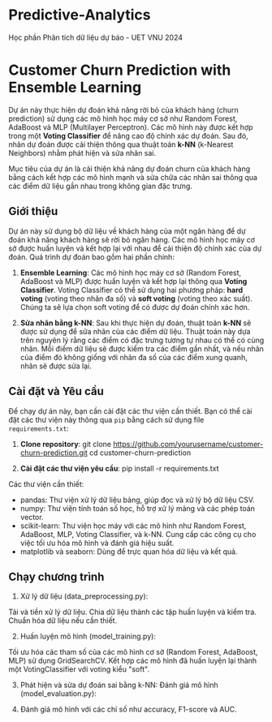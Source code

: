 # Predictive-Analytics
Học phần Phân tích dữ liệu dự báo - UET VNU 2024

# Customer Churn Prediction with Ensemble Learning

Dự án này thực hiện dự đoán khả năng rời bỏ của khách hàng (churn prediction) sử dụng các mô hình học máy cơ sở như Random Forest, AdaBoost và MLP (Multilayer Perceptron). Các mô hình này được kết hợp trong một **Voting Classifier** để nâng cao độ chính xác dự đoán. Sau đó, nhãn dự đoán được cải thiện thông qua thuật toán **k-NN** (k-Nearest Neighbors) nhằm phát hiện và sửa nhãn sai.

Mục tiêu của dự án là cải thiện khả năng dự đoán churn của khách hàng bằng cách kết hợp các mô hình mạnh và sửa chữa các nhãn sai thông qua các điểm dữ liệu gần nhau trong không gian đặc trưng.

## Giới thiệu

Dự án này sử dụng bộ dữ liệu về khách hàng của một ngân hàng để dự đoán khả năng khách hàng sẽ rời bỏ ngân hàng. Các mô hình học máy cơ sở được huấn luyện và kết hợp lại với nhau để cải thiện độ chính xác của dự đoán. Quá trình dự đoán bao gồm hai phần chính:

1. **Ensemble Learning**: Các mô hình học máy cơ sở (Random Forest, AdaBoost và MLP) được huấn luyện và kết hợp lại thông qua **Voting Classifier**. Voting Classifier có thể sử dụng hai phương pháp: **hard voting** (voting theo nhãn đa số) và **soft voting** (voting theo xác suất). Chúng ta sẽ lựa chọn soft voting để có được dự đoán chính xác hơn.

2. **Sửa nhãn bằng k-NN**: Sau khi thực hiện dự đoán, thuật toán **k-NN** sẽ được sử dụng để sửa nhãn của các điểm dữ liệu. Thuật toán này dựa trên nguyên lý rằng các điểm có đặc trưng tương tự nhau có thể có cùng nhãn. Mỗi điểm dữ liệu sẽ được kiểm tra các điểm gần nhất, và nếu nhãn của điểm đó không giống với nhãn đa số của các điểm xung quanh, nhãn sẽ được sửa lại.

## Cài đặt và Yêu cầu

Để chạy dự án này, bạn cần cài đặt các thư viện cần thiết. Bạn có thể cài đặt các thư viện này thông qua `pip` bằng cách sử dụng file `requirements.txt`:

1. **Clone repository**:
git clone https://github.com/yourusername/customer-churn-prediction.git
cd customer-churn-prediction

2. **Cài đặt các thư viện yêu cầu**:
  pip install -r requirements.txt

Các thư viện cần thiết: 
+ pandas: Thư viện xử lý dữ liệu bảng, giúp đọc và xử lý bộ dữ liệu CSV.
+ numpy: Thư viện tính toán số học, hỗ trợ xử lý mảng và các phép toán vector.
+ scikit-learn: Thư viện học máy với các mô hình như Random Forest, AdaBoost, MLP, Voting Classifier, và k-NN. Cung cấp các công cụ cho việc tối ưu hóa mô hình và đánh giá hiệu suất.
+ matplotlib và seaborn: Dùng để trực quan hóa dữ liệu và kết quả.

## Chạy chương trình 
1. Xử lý dữ liệu (data_preprocessing.py):

Tải và tiền xử lý dữ liệu.
Chia dữ liệu thành các tập huấn luyện và kiểm tra.
Chuẩn hóa dữ liệu nếu cần thiết.

2. Huấn luyện mô hình (model_training.py):

Tối ưu hóa các tham số của các mô hình cơ sở (Random Forest, AdaBoost, MLP) sử dụng GridSearchCV.
Kết hợp các mô hình đã huấn luyện lại thành một VotingClassifier với voting kiểu "soft".

3. Phát hiện và sửa dự đoán sai bằng k-NN: 
Đánh giá mô hình (model_evaluation.py):

4. Đánh giá mô hình với các chỉ số như accuracy, F1-score và AUC.

